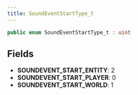 ```yaml
---
title: SoundEventStartType_t
---
```


```csharp
public enum SoundEventStartType_t : uint
```

## Fields

- **SOUNDEVENT_START_ENTITY**: 2
- **SOUNDEVENT_START_PLAYER**: 0
- **SOUNDEVENT_START_WORLD**: 1

